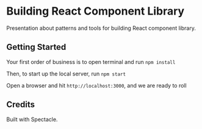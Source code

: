 # Building React Component Library

Presentation about patterns and tools for building React component library.

## Getting Started

Your first order of business is to open terminal and run `npm install`

Then, to start up the local server, run `npm start`

Open a browser and hit `http://localhost:3000`, and we are ready to roll

## Credits

Built with Spectacle.